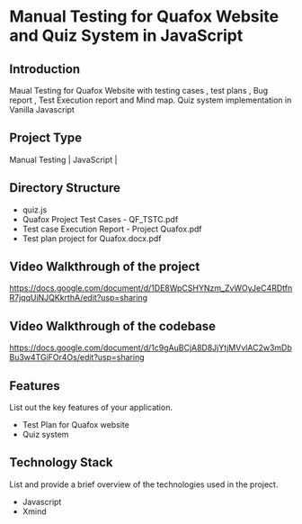 # Manual Testing for Quafox Website and Quiz System in JavaScript

## Introduction
Maual Testing for Quafox Website with testing cases , test plans , Bug report , Test Execution report and Mind map. Quiz system implementation in Vanilla Javascript

## Project Type
Manual Testing | JavaScript | 

## Directory Structure
- quiz.js
- Quafox Project Test Cases - QF_TSTC.pdf
- Test case Execution Report - Project Quafox.pdf
- Test plan project for Quafox.docx.pdf

## Video Walkthrough of the project
https://docs.google.com/document/d/1DE8WpCSHYNzm_ZvWOyJeC4RDtfnR7jqqUiNJQKkrthA/edit?usp=sharing

## Video Walkthrough of the codebase
https://docs.google.com/document/d/1c9gAuBCjA8D8JjYtjMVvlAC2w3mDbBu3w4TGiFOr4Os/edit?usp=sharing

## Features
List out the key features of your application.

- Test Plan for Quafox website 
- Quiz system


## Technology Stack
List and provide a brief overview of the technologies used in the project.

- Javascript
- Xmind
